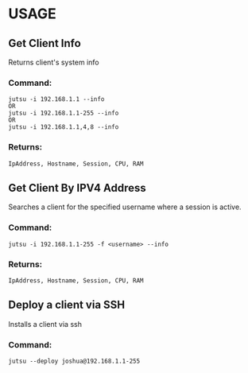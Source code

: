 # USAGE

## Get Client Info
Returns client's system info

### Command:
	jutsu -i 192.168.1.1 --info
	OR
	jutsu -i 192.168.1.1-255 --info
	OR
	jutsu -i 192.168.1.1,4,8 --info
### Returns:
	IpAddress, Hostname, Session, CPU, RAM



## Get Client By IPV4 Address
Searches a client for the specified username where a session is active.

### Command:
	jutsu -i 192.168.1.1-255 -f <username> --info
### Returns:
	IpAddress, Hostname, Session, CPU, RAM


## Deploy a client via SSH
Installs a client via ssh

### Command:
	jutsu --deploy joshua@192.168.1.1-255
